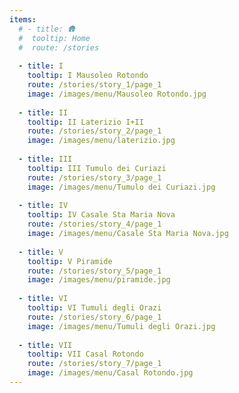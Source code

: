```yaml
---
items:
  # - title: 🛖
  #  tooltip: Home
  #  route: /stories
    
  - title: I
    tooltip: I Mausoleo Rotondo
    route: /stories/story_1/page_1
    image: /images/menu/Mausoleo Rotondo.jpg
    
  - title: II
    tooltip: II Laterizio I+II
    route: /stories/story_2/page_1
    image: /images/menu/laterizio.jpg
    
  - title: III
    tooltip: III Tumulo dei Curiazi
    route: /stories/story_3/page_1
    image: /images/menu/Tumulo dei Curiazi.jpg
    
  - title: IV
    tooltip: IV Casale Sta Maria Nova
    route: /stories/story_4/page_1
    image: /images/menu/Casale Sta Maria Nova.jpg
    
  - title: V
    tooltip: V Piramide
    route: /stories/story_5/page_1
    image: /images/menu/piramide.jpg
    
  - title: VI
    tooltip: VI Tumuli degli Orazi
    route: /stories/story_6/page_1
    image: /images/menu/Tumuli degli Orazi.jpg
    
  - title: VII
    tooltip: VII Casal Rotondo
    route: /stories/story_7/page_1
    image: /images/menu/Casal Rotondo.jpg
---
```

